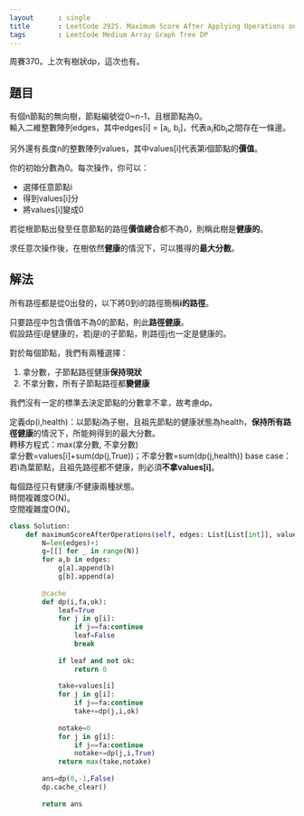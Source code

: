 ```yaml
---
layout      : single
title       : LeetCode 2925. Maximum Score After Applying Operations on a Tree
tags        : LeetCode Medium Array Graph Tree DP
---
```

周賽370。上次有樹狀dp，這次也有。  

## 題目

有個n節點的無向樹，節點編號從0\~n-1，且根節點為0。  
輸入二維整數陣列edges，其中edges[i] = [a<sub>i</sub>, b<sub>i</sub>]，代表a<sub>i</sub>和b<sub>i</sub>之間存在一條邊。  

另外還有長度n的整數陣列values，其中values[i]代表第i個節點的**價值**。  

你的初始分數為0。每次操作，你可以：  

- 選擇任意節點i  
- 得到values[i]分  
- 將values[i]變成0  

若從根節點出發至任意節點的路徑**價值總合**都不為0，則稱此樹是**健康的**。  

求任意次操作後，在樹依然**健康**的情況下，可以獲得的**最大分數**。  

## 解法

所有路徑都是從0出發的，以下將0到i的路徑簡稱**i的路徑**。  

只要路徑中包含價值不為0的節點，則此**路徑健康**。  
假設路徑i是健康的，若j是i的子節點，則路徑j也一定是健康的。  

對於每個節點，我們有兩種選擇：  

1. 拿分數，子節點路徑健康**保持現狀**  
2. 不拿分數，所有子節點路徑都**變健康**  

我們沒有一定的標準去決定節點的分數拿不拿，故考慮dp。  

定義dp(i,health)：以節點i為子樹，且祖先節點的健康狀態為health，**保持所有路徑健康**的情況下，所能夠得到的最大分數。  
轉移方程式：max(拿分數, 不拿分數)  
拿分數=values[i]+sum(dp(j,True))；不拿分數=sum(dp(j,health))
base case：若i為葉節點，且祖先路徑都不健康，則必須**不拿values[i]**。  

每個路徑只有健康/不健康兩種狀態。  
時間複雜度O(N)。  
空間複雜度O(N)。  

```python
class Solution:
    def maximumScoreAfterOperations(self, edges: List[List[int]], values: List[int]) -> int:
        N=len(edges)+1
        g=[[] for _ in range(N)]
        for a,b in edges:
            g[a].append(b)
            g[b].append(a)
        
        @cache
        def dp(i,fa,ok):
            leaf=True
            for j in g[i]:
                if j==fa:continue
                leaf=False
                break
                
            if leaf and not ok:
                return 0
            
            take=values[i]
            for j in g[i]:
                if j==fa:continue
                take+=dp(j,i,ok)
                
            notake=0
            for j in g[i]:
                if j==fa:continue
                notake+=dp(j,i,True)
            return max(take,notake)
        
        ans=dp(0,-1,False)
        dp.cache_clear()
        
        return ans
```
